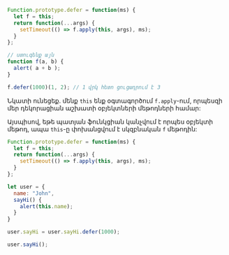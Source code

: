 

```js run
Function.prototype.defer = function(ms) {
  let f = this;
  return function(...args) {
    setTimeout(() => f.apply(this, args), ms);
  }
};

// ստուգենք այն
function f(a, b) {
  alert( a + b );
}

f.defer(1000)(1, 2); // 1 վրկ հետո ցուցադրում է 3
```

Նկատի ունեցեք. մենք `this` ենք օգտագործում `f.apply`-ում, որպեսզի մեր դեկորացիան աշխատի օբյեկտների մեթոդների համար:

Այսպիսով, եթե պատյան ֆունկցիան կանչվում է որպես օբյեկտի մեթոդ, ապա `this`-ը փոխանցվում է սկզբնական `f` մեթոդին:

```js run
Function.prototype.defer = function(ms) {
  let f = this;
  return function(...args) {
    setTimeout(() => f.apply(this, args), ms);
  }
};

let user = {
  name: "John",
  sayHi() {
    alert(this.name);
  }
}

user.sayHi = user.sayHi.defer(1000);

user.sayHi();
```
